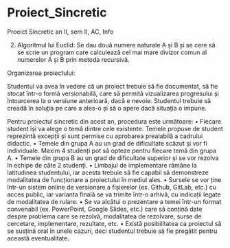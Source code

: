 # Proiect_Sincretic
Proeict Sincretic an II, sem II, AC, Info

2. Algoritmul lui Euclid: Se dau două numere naturale A și B și se cere să se scrie un program care
calculează cel mai mare divizor comun al numerelor A și B prin metoda recursivă.

Organizarea proiectului:

Studentul va avea în vedere că un proiect trebuie să fie documentat, să fie stocat într-o formă
versionabilă, care să permită vizualizarea progresului și întoarcerea la o versiune anterioară, dacă e
nevoie. Studentul trebuie să creadă în soluția pe care a ales-o și să o apere dacă situația o impune.

Pentru proiectul sincretic din acest an, procedura este următoare:
• Fiecare student își va alege o temă dintre cele existente. Temele propuse de student
reprezintă excepții și sunt permise cu aprobarea prealabilă a cadrului didactic.
• Temele din grupa A au un grad de dificultate scăzut și vor fi individuale. Maxim 4 studenți pot
să opteze pentru fiecare temă din grupa A.
• Temele din grupa B au un grad de dificultate superior și se vor rezolva în echipe de câte 2
studenți.
• Limbajul de implementare rămâne la latitudinea studentului, iar acesta trebuie să fie capabil
să demonstreze modalitatea de funcționare a proiectului în mediul ales.
• Sursele se vor ține într-un sistem online de versionare a fișierelor (ex. Github, GitLab, etc.) cu
acces public, iar varianta finală se va trimite într-o arhivă, cu indicații legate de modalitatea
de rulare.
• Se va alcătui o prezentare a temei într-un format convenabil (ex. PowerPoint, Google Slides,
etc.) care să conțină date despre problema care se rezolvă, modalitatea de rezolvare, surse de
cercetare, implementare, rezultate, etc.
• Există posibilitatea ca proiectul să se susțină oral în unele cazuri, deci studentul trebuie să fie
pregătit pentru această eventualitate.
